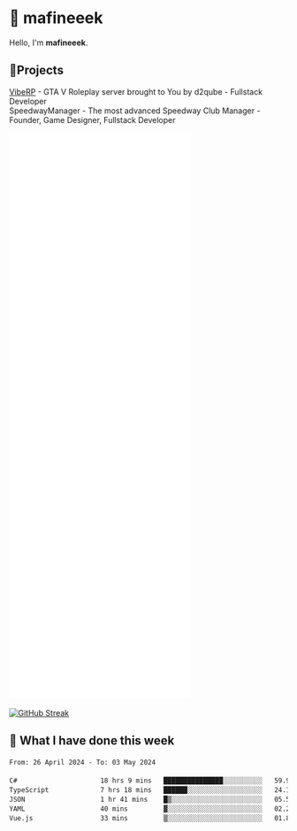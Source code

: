 # 👋 mafineeek
Hello, I'm **mafineeek**.

## 📝Projects

[VibeRP](https://v-rp.pl) - GTA V Roleplay server brought to You by d2qube - Fullstack Developer<br/>
SpeedwayManager - The most advanced Speedway Club Manager - Founder, Game Designer, Fullstack Developer


![](./github-metrics.svg)

[![GitHub Streak](https://streak-stats.demolab.com/?user=mafineeek)](https://git.io/streak-stats)

## 📰 What I have done this week
<!--START_SECTION:waka-->

```txt
From: 26 April 2024 - To: 03 May 2024

C#                     18 hrs 9 mins   ███████████████░░░░░░░░░░   59.90 %
TypeScript             7 hrs 18 mins   ██████░░░░░░░░░░░░░░░░░░░   24.12 %
JSON                   1 hr 41 mins    █▒░░░░░░░░░░░░░░░░░░░░░░░   05.58 %
YAML                   40 mins         ▓░░░░░░░░░░░░░░░░░░░░░░░░   02.23 %
Vue.js                 33 mins         ▒░░░░░░░░░░░░░░░░░░░░░░░░   01.82 %
```

<!--END_SECTION:waka-->
